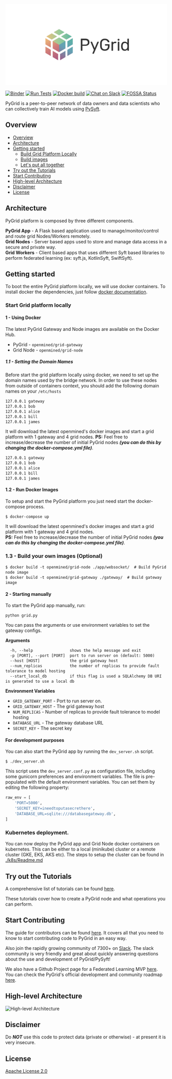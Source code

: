 ![PyGrid logo](https://raw.githubusercontent.com/OpenMined/design-assets/master/logos/PyGrid/horizontal-primary-trans.png)

[![Binder](https://mybinder.org/badge.svg)](https://mybinder.org/v2/gh/OpenMined/PyGrid/dev) [![Run Tests](https://github.com/OpenMined/PyGrid/workflows/Run%20tests/badge.svg?branch=dev)](https://github.com/OpenMined/PyGrid/actions?query=workflow%3A%22Run+tests%22) [![Docker build](https://github.com/OpenMined/PyGrid/workflows/Docker%20build/badge.svg)](https://github.com/OpenMined/PyGrid/actions?query=workflow%3A%22Docker+build%22) [![Chat on Slack](https://img.shields.io/badge/chat-on%20slack-7A5979.svg)](https://openmined.slack.com/messages/team_pysyft) [![FOSSA Status](https://camo.githubusercontent.com/c0cb82174c3eb8fcbb00a46eb237556f63b36804/68747470733a2f2f6170702e666f7373612e696f2f6170692f70726f6a656374732f6769742532426769746875622e636f6d2532466d6174746865772d6d6361746565722532465079537966742e7376673f747970653d736d616c6c)](https://app.fossa.io/projects/git%2Bgithub.com%2Fmatthew-mcateer%2FPySyft?ref=badge_small)

PyGrid is a peer-to-peer network of data owners and data scientists who can collectively train AI models using [PySyft](https://github.com/OpenMined/PySyft/).


## Overview
- [Overview](#overview)
- [Architecture](#architecture)
- [Getting started](#getting-started)
    - [Build Grid Platform Locally](#start-grid-platform-locally)
    - [Build images](#build-images)
    - [Let's put all together](#lets-put-all-together)
- [Try out the Tutorials](#try-out-the-tutorials)
- [Start Contributing](#start-contributing)
- [High-level Architecture](#high-level-architecture)
- [Disclaimer](#disclaimer)
- [License](#license)

## Architecture
PyGrid platform is composed by three different components.

**PyGrid App** - A Flask based application used to manage/monitor/control and route grid Nodes/Workers remotely.  
**Grid Nodes** - Server based apps used to store and manage data access in a secure and private way.  
**Grid Workers** - Client based apps that uses different Syft based libraries to perform federated learning (ex: syft.js, KotlinSyft, SwiftSyft).

## Getting started
To boot the entire PyGrid platform locally, we will use docker containers.
To install docker the dependencies, just follow [docker documentation](https://docs.docker.com/install/).

### Start Grid platform locally

#### 1 - Using Docker

The latest PyGrid Gateway and Node images are available on the Docker Hub.
- PyGrid - `openmined/grid-gateway`
- Grid Node - `openmined/grid-node`

##### 1.1 - Setting the Domain Names

Before start the grid platform locally using docker, we need to set up the domain names used by the bridge network. In order to use these nodes from outside of containers context, you should add the following domain names on your `/etc/hosts`
```
127.0.0.1 gateway
127.0.0.1 bob
127.0.0.1 alice
127.0.0.1 bill
127.0.0.1 james
```


It will download the latest openmined's docker images and start a grid platform with 1 gateway and 4 grid nodes.
**PS:** Feel free to increase/decrease the number of initial PyGrid nodes ***(you can do this by changing the docker-compose.yml file)***.
```
127.0.0.1 gateway
127.0.0.1 bob
127.0.0.1 alice
127.0.0.1 bill
127.0.0.1 james
```

#### 1.2 - Run Docker Images
To setup and start the PyGrid platform you just need start the docker-compose process.
```
$ docker-compose up
```

It will download the latest openmined's docker images and start a grid platform with 1 gateway and 4 grid nodes.  
**PS:** Feel free to increase/decrease the number of initial PyGrid nodes ***(you can do this by changing the docker-compose.yml file)***.

### 1.3 - Build your own images (Optional)
```
$ docker build -t openmined/grid-node ./app/websocket/  # Build PyGrid node image
$ docker build -t openmined/grid-gateway ./gateway/  # Build gateway image
```


#### 2 - Starting manually
To start the PyGrid app manually, run:

```
python grid.py 
```
You can pass the arguments or use environment variables to set the gateway configs.  

**Arguments**
```
  -h, --help                shows the help message and exit
  -p [PORT], --port [PORT]  port to run server on (default: 5000)
  --host [HOST]             the grid gateway host
  --num_replicas            the number of replicas to provide fault tolerance to model hosting
  --start_local_db          if this flag is used a SQLAlchemy DB URI is generated to use a local db
```

**Environment Variables**
- `GRID_GATEWAY_PORT` -  Port to run server on.
- `GRID_GATEWAY_HOST` - The grid gateway host
- `NUM_REPLICAS` - Number of replicas to provide fault tolerance to model hosting
- `DATABASE_URL` - The gateway database URL
- `SECRET_KEY` - The secret key

#### For development purposes
You can also start the PyGrid app by running the `dev_server.sh` script.
```
$ ./dev_server.sh
```
This script uses the `dev_server.conf.py` as configuration file, including some gunicorn preferences and environment variables. The file is pre-populated with the default environment variables. You can set them by editing the following property:
```python
raw_env = [
    'PORT=5000',
    'SECRET_KEY=ineedtoputasecrethere',
    'DATABASE_URL=sqlite:///databasegateway.db',
]
```

### Kubernetes deployment.
You can now deploy the PyGrid app and Grid Node docker containers on kubernetes. This can be either to a local (minikube) cluster or a remote cluster (GKE, EKS, AKS etc). The steps to setup the cluster can be found in [./k8s/Readme.md](https://github.com/OpenMined/PyGrid/tree/dev/k8s)

## Try out the Tutorials
A comprehensive list of tutorials can be found [here](https://github.com/OpenMined/PySyft/tree/master/examples/tutorials/grid).

These tutorials cover how to create a PyGrid node and what operations you can perform.

## Start Contributing
The guide for contributors can be found [here](https://github.com/OpenMined/PyGrid/tree/dev/CONTRIBUTING.md). It covers all that you need to know to start contributing code to PyGrid in an easy way.

Also join the rapidly growing community of 7300+ on [Slack](http://slack.openmined.org). The slack community is very friendly and great about quickly answering questions about the use and development of PyGrid/PySyft!

We also have a Github Project page for a Federated Learning MVP [here](https://github.com/orgs/OpenMined/projects/13).  
You can check the PyGrid's official development and community roadmap [here](https://github.com/OpenMined/Roadmap/tree/master/pygrid_team).

## High-level Architecture

![High-level Architecture](https://raw.githubusercontent.com/OpenMined/PyGrid/dev/art/PyGrid-Arch.png)


## Disclaimer
Do ***NOT*** use this code to protect data (private or otherwise) - at present it is very insecure.

## License

[Apache License 2.0](https://github.com/OpenMined/PyGrid/blob/dev/LICENSE)
